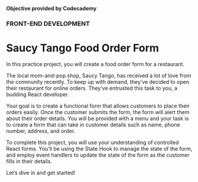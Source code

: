 #### Objective provided by Codecademy

### FRONT-END DEVELOPMENT

# Saucy Tango Food Order Form

In this practice project, you will create a food order form for a restaurant.

The local mom-and-pop shop, Saucy Tango, has received a lot of love from the community recently. To keep up with demand, they’ve decided to open their restaurant for online orders. They’ve entrusted this task to you, a budding React developer.

Your goal is to create a functional form that allows customers to place their orders easily. Once the customer submits the form, the form will alert them about their order details. You will be provided with a menu and your task is to create a form that can take in customer details such as name, phone number, address, and order.

To complete this project, you will use your understanding of controlled React forms. You’ll be using the State Hook to manage the state of the form, and employ event handlers to update the state of the form as the customer fills in their details.

Let’s dive in and get started!
